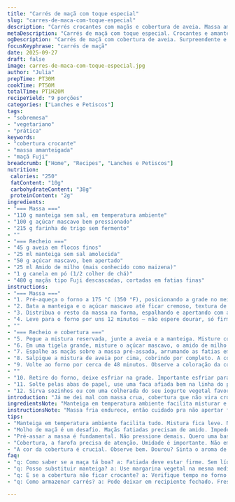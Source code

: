 ```yaml
---
title: "Carrés de maçã com toque especial"
slug: "carres-de-maca-com-toque-especial"
description: "Carrés crocantes com maçãs e cobertura de aveia. Massa amanteigada e recheio com maçâs temperadas com canela, adoçado na medida certa. Cobertura que mistura aveia e manteiga pra dar textura e sabor. Sem ovos, sem lactose, adequado para vegetarianos. Um doce prático para lanches ou sobremesa. A receita traz um passo a passo adaptado pra quem percebe pelo aroma e cor quando tá no ponto certo, com pequenas trocas em ingredientes e tempos para evitar erros comuns como massa crua ou recheio empapado."
metaDescription: "Carrés de maçã com toque especial. Crocantes e amanteigados, um doce perfeito para qualquer momento."
ogDescription: "Carrés de maçã com cobertura de aveia. Surpreendente e ideal para sobremesas ou lanches."
focusKeyphrase: "carrés de maçã"
date: 2025-09-27
draft: false
image: carres-de-maca-com-toque-especial.jpg
author: "Julia"
prepTime: PT30M
cookTime: PT50M
totalTime: PT1H20M
recipeYield: "9 porções"
categories: ["Lanches e Petiscos"]
tags:
- "sobremesa"
- "vegetariano"
- "prática"
keywords:
- "cobertura crocante"
- "massa amanteigada"
- "maçã Fuji"
breadcrumb: ["Home", "Recipes", "Lanches e Petiscos"]
nutrition: 
 calories: "250"
 fatContent: "10g"
 carbohydrateContent: "38g"
 proteinContent: "2g"
ingredients:
- "=== Massa ==="
- "110 g manteiga sem sal, em temperatura ambiente"
- "100 g açúcar mascavo bem pressionado"
- "215 g farinha de trigo sem fermento"
- ""
- "=== Recheio ==="
- "45 g aveia em flocos finos"
- "25 ml manteiga sem sal amolecida"
- "50 g açúcar mascavo, bem apertado"
- "25 ml Amido de milho (mais conhecido como maizena)"
- "1 g canela em pó (1/2 colher de chá)"
- "480 g maçãs tipo Fuji descascadas, cortadas em fatias finas"
instructions:
- "=== Massa ==="
- "1. Pré-aqueça o forno a 175 °C (350 °F), posicionando a grade no meio. Unte uma forma quadrada de 20 cm ou use uma assadeira similar, forre com papel manteiga deixando duas abas para segurar e facilitar ao desenformar."
- "2. Bata a manteiga e o açúcar mascavo até ficar cremoso, textura de pomada macia, use batedeira ou fouet. Aos poucos, adicione a farinha peneirada, mexendo até uma massa grossa, com pedacinhos tipo farofa úmida. Reserve meia xícara dessa mistura pra cobertura."
- "3. Distribua o resto da massa na forma, espalhando e apertando com a palma da mão pra formar uma camada uniforme no fundo. Aqui uma dica: não pressione demais pra não endurecer demais depois da assada, mas espalhe bem para evitar buracos."
- "4. Leve para o forno por uns 12 minutos – não espere dourar, só firmar. A massa ainda estará clara, o cheiro vai começar a lembrar manteiga e açúcar, sinal que tá quase no ponto."
- ""
- "=== Recheio e cobertura ==="
- "5. Pegue a mistura reservada, junte a aveia e a manteiga. Misture com as pontas dos dedos ou garfo, até ficar tipo uma farofa mais grossa, mais úmida – essa combinação vai garantir a textura crocante da cobertura."
- "6. Em uma tigela grande, misture o açúcar mascavo, o amido de milho e a canela até homogêneo. Acrescente as maçãs fatiadas e mexa delicadamente até as fatias ficarem todas cobertas por essa mistura. A amido é regra aqui, sem ele o recheio rende muito líquido e empapa."
- "7. Espalhe as maçãs sobre a massa pré-assada, arrumando as fatias em camadas para não ficar tudo desorganizado, assim cozinha uniformemente."
- "8. Salpique a mistura de aveia por cima, cobrindo por completo. A cobertura deve ficar por cima como uma camada que vai dourar, ficar crocante, contrapondo a maciez das maçãs."
- "9. Volte ao forno por cerca de 48 minutos. Observe a coloração da cobertura, que deverá estar dourada, com pedacinhos ao redor mais firmes. É o cheiro de canela e maçã cozida misturado que alerta, o som da cobertura ao ser tocada deve ser firme, quase estalando."
- ""
- "10. Retire do forno, deixe esfriar na grade. Importante esfriar para firmar estrutura, facilitar o corte."
- "11. Solte pelas abas do papel, use uma faca afiada bem na linha do papel para cortes mais bonitos e limpos. Corte em 9 quadrados cuidados, observe se as bordas estão firmes, não esfarelam."
- "12. Sirva sozinhos ou com uma colherada do seu iogurte vegetal favorito para acompanhar. Se quiser um toque especial, pode polvilhar canela em pó ou açúcar cristal de leve na hora de servir."
introduction: "Já me dei mal com massa crua, cobertura que não vira crocante, maças molengas e encharcadas. Com esse ajuste no tempo – um pouco mais no forno da cobertura e menos na massa – eu peguei o jeito: massa firme, cobertura crocante, maçã no ponto. Sabe aquele aroma que invade a casa, mistura o cheiro de canela, maçã e um tostado da farofa amanteigada? É o cheiro da memória do inverninho com café quentinho. Vai no olhômetro, no cheiro, no toque da massa na forma, não só no relógio. Além disso, troquei a maçã Spartan por Fuji porque aqui achamos mais facilmente no mercado e tem um docinho natural bacana, menos ácida. Usei aveia fina pra cobertura ser crocante mas derreter na boca. O segredo? Amido na maçã pra não virar uma sopa."
ingredientsNote: "Manteiga em temperatura ambiente facilita misturar e unir farinhas. Açúcar mascavo traz umidade e textura, não serve branco nesse preparo. A farinha deve ser sem fermento pra não alterar o volume da massa. Maçã Fuji substitui Spartan, a vantagem do sabor adocicado e consistente. Amido de milho essencial para evitar tanta água, preserve o sabor da maçã. Aveia em flocos finos garante crocância na cobertura. Se não tiver, aveia grossa pode ser usada, mas da um resultado mais rústico, menos homogêneo. Para versões sem glúten, farinha de arroz com fécula de batata pode funcionar, mas a textura fica diferente. Substituições: manteiga por margarina vegetal na mesma quantidade, para versão sem lactose."
instructionsNote: "Massa fria endurece, então cuidado pra não apertar forte demais no fundo da forma. Pré-assar é importante pra não molhar a base com o recheio. A farofa da cobertura precisa ser úmida, mas não empapada, para crocância. Ao colocar a maçã, espalhe uniformemente para não criar áreas de encharcamento. Observar a cor da cobertura e o aroma é mais confiável que o tempo exato, porque cada forno varia. Use a grade central do forno para circulação uniforme. Deixe esfriar no mínimo 30 minutos para cortar sem esfarelar. Se sobrar, aqueça na torradeira para reviver a crocância! Sempre testo à mão pra ver textura, cheiro e resistência antes de julgar ponto final."
tips:
- "Manteiga em temperatura ambiente facilita tudo. Mistura fica leve. Não esqueça, açúcar mascavo traz umidade singular. Ingrediente chave."
- "Molho de maçã é um desafio. Maçãs fatiadas precisam de amido. Impede a consistência molenga. Usei sempre Fuji, docinha e firme. Funciona bem."
- "Pré-assar a massa é fundamental. Não pressione demais. Quero uma base firme. Isso impede a umidade do recheio. Ponto de controle."
- "Cobertura, a farofa precisa de atenção. Umidade é importante. Não empape. Tem que ficar crocante. Usei aveia fina, resultado perfeito!"
- "A cor da cobertura é crucial. Observe bem. Dourou? Sinta o aroma de canela. É sinal de que tá quase lá. Toque é tudo na cozinha."
faq:
- "q: Como saber se a maça tá boa? a: Fatiada deve estar firme. Sem líquidos. Se empapa, amido não funcionou. Melhor atenção."
- "q: Posso substituir manteiga? a: Use margarina vegetal na mesma medida. Funciona bem. Mas textura muda levemente. É isso mesmo."
- "q: E se a cobertura não ficar crocante? a: Verifique tempo no forno. Pode ajustar. Não esqueça de deixar descansar antes de cortar."
- "q: Como armazenar carrés? a: Pode deixar em recipiente fechado. Fresco ou na geladeira. Pode até aquecer na torradeira depois."

---
```

